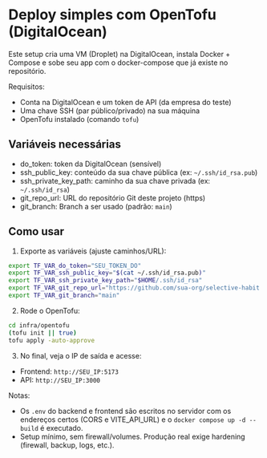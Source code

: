 # Deploy simples com OpenTofu (DigitalOcean)

Este setup cria uma VM (Droplet) na DigitalOcean, instala Docker + Compose e sobe seu app com o docker-compose que já existe no repositório.

Requisitos:
- Conta na DigitalOcean e um token de API (da empresa do teste)
- Uma chave SSH (par público/privado) na sua máquina
- OpenTofu instalado (comando `tofu`)

## Variáveis necessárias
- do_token: token da DigitalOcean (sensível)
- ssh_public_key: conteúdo da sua chave pública (ex: `~/.ssh/id_rsa.pub`)
- ssh_private_key_path: caminho da sua chave privada (ex: `~/.ssh/id_rsa`)
- git_repo_url: URL do repositório Git deste projeto (https)
- git_branch: Branch a ser usado (padrão: `main`)

## Como usar

1) Exporte as variáveis (ajuste caminhos/URL):

```bash
export TF_VAR_do_token="SEU_TOKEN_DO"
export TF_VAR_ssh_public_key="$(cat ~/.ssh/id_rsa.pub)"
export TF_VAR_ssh_private_key_path="$HOME/.ssh/id_rsa"
export TF_VAR_git_repo_url="https://github.com/sua-org/selective-habit.git"
export TF_VAR_git_branch="main"
```

2) Rode o OpenTofu:

```bash
cd infra/opentofu
(tofu init || true)
tofu apply -auto-approve
```

3) No final, veja o IP de saída e acesse:
- Frontend: `http://SEU_IP:5173`
- API: `http://SEU_IP:3000`

Notas:
- Os `.env` do backend e frontend são escritos no servidor com os endereços certos (CORS e VITE_API_URL) e o `docker compose up -d --build` é executado.
- Setup mínimo, sem firewall/volumes. Produção real exige hardening (firewall, backup, logs, etc.).
